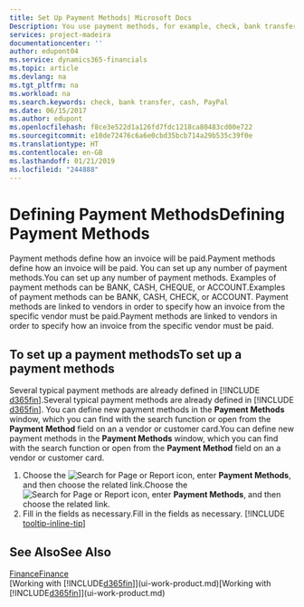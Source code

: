 ```yaml
---
title: Set Up Payment Methods| Microsoft Docs
Description: You use payment methods, for example, check, bank transfer, cash, or PayPal, to define how an invoice will be paid.
services: project-madeira
documentationcenter: ''
author: edupont04
ms.service: dynamics365-financials
ms.topic: article
ms.devlang: na
ms.tgt_pltfrm: na
ms.workload: na
ms.search.keywords: check, bank transfer, cash, PayPal
ms.date: 06/15/2017
ms.author: edupont
ms.openlocfilehash: f8ce3e522d1a126fd7fdc1218ca80483cd00e722
ms.sourcegitcommit: e10de72476c6a6e0cbd35bcb714a29b535c39f0e
ms.translationtype: HT
ms.contentlocale: en-GB
ms.lasthandoff: 01/21/2019
ms.locfileid: "244888"
---
```

# <a name="defining-payment-methods"></a><span data-ttu-id="e2365-102">Defining Payment Methods</span><span class="sxs-lookup"><span data-stu-id="e2365-102">Defining Payment Methods</span></span>
<span data-ttu-id="e2365-103">Payment methods define how an invoice will be paid.</span><span class="sxs-lookup"><span data-stu-id="e2365-103">Payment methods define how an invoice will be paid.</span></span> <span data-ttu-id="e2365-104">You can set up any number of payment methods.</span><span class="sxs-lookup"><span data-stu-id="e2365-104">You can set up any number of payment methods.</span></span> <span data-ttu-id="e2365-105">Examples of payment methods can be BANK, CASH, CHEQUE, or ACCOUNT.</span><span class="sxs-lookup"><span data-stu-id="e2365-105">Examples of payment methods can be BANK, CASH, CHECK, or ACCOUNT.</span></span>
<span data-ttu-id="e2365-106">Payment methods are linked to vendors in order to specify how an invoice from the specific vendor must be paid.</span><span class="sxs-lookup"><span data-stu-id="e2365-106">Payment methods are linked to vendors in order to specify how an invoice from the specific vendor must be paid.</span></span>

## <a name="to-set-up-a-payment-methods"></a><span data-ttu-id="e2365-107">To set up a payment methods</span><span class="sxs-lookup"><span data-stu-id="e2365-107">To set up a payment methods</span></span>
<span data-ttu-id="e2365-108">Several typical payment methods are already defined in [!INCLUDE [d365fin](includes/d365fin_md.md)].</span><span class="sxs-lookup"><span data-stu-id="e2365-108">Several typical payment methods are already defined in [!INCLUDE [d365fin](includes/d365fin_md.md)].</span></span> <span data-ttu-id="e2365-109">You can define new payment methods in the **Payment Methods** window, which you can find with the search function or open from the **Payment Method** field on an a vendor or customer card.</span><span class="sxs-lookup"><span data-stu-id="e2365-109">You can define new payment methods in the **Payment Methods** window, which you can find with the search function or open from the **Payment Method** field on an a vendor or customer card.</span></span>
1. <span data-ttu-id="e2365-110">Choose the ![Search for Page or Report](media/ui-search/search_small.png "Search for Page or Report icon") icon, enter **Payment Methods**, and then choose the related link.</span><span class="sxs-lookup"><span data-stu-id="e2365-110">Choose the ![Search for Page or Report](media/ui-search/search_small.png "Search for Page or Report icon") icon, enter **Payment Methods**, and then choose the related link.</span></span>
2. <span data-ttu-id="e2365-111">Fill in the fields as necessary.</span><span class="sxs-lookup"><span data-stu-id="e2365-111">Fill in the fields as necessary.</span></span> [!INCLUDE [tooltip-inline-tip](includes/tooltip-inline-tip_md.md)]

## <a name="see-also"></a><span data-ttu-id="e2365-112">See Also</span><span class="sxs-lookup"><span data-stu-id="e2365-112">See Also</span></span>
[<span data-ttu-id="e2365-113">Finance</span><span class="sxs-lookup"><span data-stu-id="e2365-113">Finance</span></span>](finance.md)  
<span data-ttu-id="e2365-114">[Working with [!INCLUDE[d365fin](includes/d365fin_md.md)]](ui-work-product.md)</span><span class="sxs-lookup"><span data-stu-id="e2365-114">[Working with [!INCLUDE[d365fin](includes/d365fin_md.md)]](ui-work-product.md)</span></span>  

